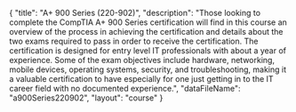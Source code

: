 {
	"title": "A+ 900 Series (220-902)",
	"description": "Those looking to complete the CompTIA A+ 900 Series certification will find in this course an overview of the process in achieving the certification and details about the two exams required to pass in order to receive the certification. The certification is designed for entry level IT professionals with about a year of experience. Some of the exam objectives include hardware, networking, mobile devices, operating systems, security, and troubleshooting, making it a valuable certification to have especially for one just getting in to the IT career field with no documented experience.",
	"dataFileName": "a900Series220902",
	"layout": "course"
}